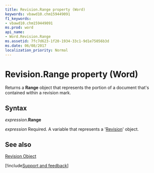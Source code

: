 ```yaml
---
title: Revision.Range property (Word)
keywords: vbawd10.chm159449091
f1_keywords:
- vbawd10.chm159449091
ms.prod: word
api_name:
- Word.Revision.Range
ms.assetid: 7fc7d623-1f20-1934-33c1-9d1e75056b3d
ms.date: 06/08/2017
localization_priority: Normal
---
```



# Revision.Range property (Word)

Returns a  **Range** object that represents the portion of a document that's contained within a revision mark.


## Syntax

_expression_.**Range**

_expression_ Required. A variable that represents a '[Revision](Word.Revision.md)' object.


## See also


[Revision Object](Word.Revision.md)

[!include[Support and feedback](~/includes/feedback-boilerplate.md)]